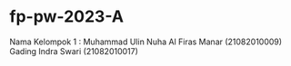 # fp-pw-2023-A
 Nama Kelompok 1 : Muhammad Ulin Nuha Al Firas Manar (21082010009) Gading Indra Swari (21082010017)

